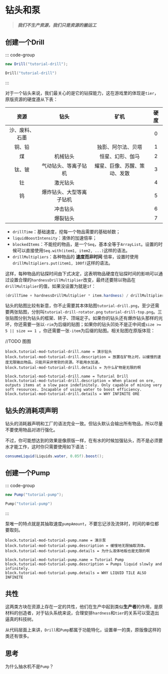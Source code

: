 # 钻头和泵

> ***我们不生产资源，我们只是资源的搬运工***

## 创建一个Drill

::: code-group

```java
new Drill("tutorial-drill");
```

```kotlin
Drill("tutorial-drill")
```

:::

对于一个钻头来说，我们最关心的是它的钻探能力，这在游戏里的体现是`tier`，原版资源的硬度遵从下表：

| 资源 | 钻头 | 矿机 | 硬度 |
|:---:|:---:|:---:|:---:|
|沙、废料、石墨|||0|
|铜、铅||独影、阿尔法、贝塔|1|
|煤|机械钻头|恒星、幻形、伽马|2|
|钛、铍|气动钻头、等离子钻机|耀星、巨像、苏醒、策动、发散|3|
|钍|激光钻头||4|
|钨|爆炸钻头、大型等离子钻机||5|
||冲击钻头||6|
||爆裂钻头||7|

- `drillTime`：基础速度，挖每一个物品需要的基础帧数；
- `liquidBoostIntensity`：液体的加速倍率；
- `blockedItems`：不能挖的物品，是一个`Seq`，基本全等于`ArrayList`。设置的时候可以直接使用`Seq.with(item1, item2, ...)`这样的语法。
- `drillMultipliers`：各种物品的 **速度而非时间** 倍率，设置时使用`drillMultipliers.put(item1, 100f)`这样的语法。

这样，每种物品的钻探时间由下式决定，这表明物品硬度在钻探时间的影响可以通过设置合理的`hardnessDrillMultiplier`改变，最终还要除以物品在`drillMultiplier`的值，如果没设置为就是`1f`：

``` java
(drillTime + hardnessDrillMultiplier * item.hardness) / drillMultipliers.get(item, 1f)
```

钻头的贴图比较有新意，你不止需要其本体贴图`tutorial-drill.png`，至少还需要两张贴图，分别叫`tutorial-drill-rotator.png` `tutorial-drill-top.png`。三张贴图分别为钻头的框架、转子、顶端定子。如果你的钻头还有爆炸钻头那样的光环，你还需要一张以`-rim`为后缀的贴图；如果你的钻头凹处不是正中间或`size >= 5 || size == 1 `，你还需要一张`-item`为后缀的贴图。相关贴图在原版体现：

//TODO 图图

```properties bundle_zh_CN.properties
block.tutorial-mod-tutorial-drill.name = 演示钻头
block.tutorial-mod-tutorial-drill.description = 放置在矿物上时，以缓慢的速度无限输出物品。只能开采非常软的资源。不能用水加速。
block.tutorial-mod-tutorial-drill.details = 为什么矿物是无限的啊
```

```properties bundle.properties
block.tutorial-mod-tutorial-drill.name = Tutorial Drill
block.tutorial-mod-tutorial-drill.description = When placed on ore, outputs items at a slow pace indefinitely. Only capable of mining very soft resources. Incapable of using water to boost efficiency.
block.tutorial-mod-tutorial-drill.details = WHY INFINITE ORE
```

## 钻头的消耗项声明

钻头的消耗器声明和工厂的语法完全一致。但钻头默认会输出所有物品，所以尽量不要使用物品对进行强化。

不过，你可能想达到的效果是像原版一样，在有水的时候加强钻头，而不是必须要水才能工作，这时你只需要使用如下语法：

``` java
consumeLiquid(Liquids.water, 0.05f).boost();
```

## 创建一个Pump

::: code-group

```java
new Pump("tutorial-pump");
```

```kotlin
Pump("tutorial-pump")
```

:::

泵唯一的特点就是其抽取速度`pumpAmount`，不要忘记涉及流体时，时间的单位都要取刻。

```properties bundle_zh_CN.properties
block.tutorial-mod-tutorial-pump.name = 演示泵
block.tutorial-mod-tutorial-pump.description = 缓慢地无限抽取流体。
block.tutorial-mod-tutorial-pump.details = 为什么液体地板也是无限的啊
```

```properties bundle.properties
block.tutorial-mod-tutorial-pump.name = Tutorial Pump
block.tutorial-mod-tutorial-pump.description = Pumps liquid slowly and infinitely.
block.tutorial-mod-tutorial-pump.details = WHY LIQUID TILE ALSO INFINITE
```


## 共性

这两类方块在资源上存在一定的共性，他们在生产中起到类似**生产者**的作用，是原材料的创造者，对于钻头系统来说，合理安排`hardness`和`tier`的关系可以营造出逼真的科技树。

从代码层面上来讲，`Drill`和`Pump`都属于功能特化，设置单一的类，原版像这样的类还有很多。

## 思考
为什么抽水机不是`Pump`？